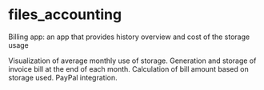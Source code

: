 # files_accounting
Billing app: an app that provides history overview and cost of the storage usage

Visualization of average monthly use of storage.
Generation and storage of invoice bill at the end of each month.
Calculation of bill amount based on storage used.
PayPal integration. 
